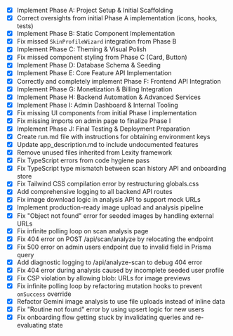 - [x] Implement Phase A: Project Setup & Initial Scaffolding
- [x] Correct oversights from initial Phase A implementation (icons, hooks, tests)
- [x] Implement Phase B: Static Component Implementation
- [x] Fix missed `SkinProfileWizard` integration from Phase B
- [x] Implement Phase C: Theming & Visual Polish
- [x] Fix missed component styling from Phase C (Card, Button)
- [x] Implement Phase D: Database Schema & Seeding
- [x] Implement Phase E: Core Feature API Implementation
- [x] Correctly and completely implement Phase F: Frontend API Integration
- [x] Implement Phase G: Monetization & Billing Integration
- [x] Implement Phase H: Backend Automation & Advanced Services
- [x] Implement Phase I: Admin Dashboard & Internal Tooling
- [x] Fix missing UI components from initial Phase I implementation
- [x] Fix missing imports on admin page to finalize Phase I
- [x] Implement Phase J: Final Testing & Deployment Preparation
- [x] Create run.md file with instructions for obtaining environment keys
- [x] Update app_description.md to include undocumented features
- [x] Remove unused files inherited from Lexity framework
- [x] Fix TypeScript errors from code hygiene pass
- [x] Fix TypeScript type mismatch between scan history API and onboarding store
- [x] Fix Tailwind CSS compilation error by restructuring globals.css
- [x] Add comprehensive logging to all backend API routes
- [x] Fix image download logic in analysis API to support mock URLs
- [x] Implement production-ready image upload and analysis pipeline
- [x] Fix "Object not found" error for seeded images by handling external URLs
- [x] Fix infinite polling loop on scan analysis page
- [x] Fix 404 error on POST /api/scan/analyze by relocating the endpoint
- [x] Fix 500 error on admin users endpoint due to invalid field in Prisma query
- [x] Add diagnostic logging to /api/analyze-scan to debug 404 error
- [x] Fix 404 error during analysis caused by incomplete seeded user profile
- [x] Fix CSP violation by allowing blob: URLs for image previews
- [x] Fix infinite polling loop by refactoring mutation hooks to prevent `onSuccess` override
- [x] Refactor Gemini image analysis to use file uploads instead of inline data
- [x] Fix "Routine not found" error by using upsert logic for new users
- [x] Fix onboarding flow getting stuck by invalidating queries and re-evaluating state